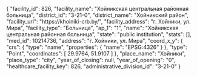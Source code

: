 {
    "facility_id": 826,
    "facility_name": "Хойникская центральная районная больница",
    "district_id": "3-21-0",
    "district_name": "Хойникский район",
    "facility_url": "https:\/\/khoiniki-crb.by\/",
    "facility_address": "г. Хойники, ул. Мира",
    "facility_type": "Больница",
    "ap_1": "1",
    "name": "Хойникская центральная районная больница",
    "state": "public institution",
    "stats": [],
    "med_id": 10214736,
    "address": "г. Хойники, ул. Мира",
    "coord_x_y": {
        "crs": {
            "type": "name",
            "properties": {
                "name": "EPSG:4326"
            }
        },
        "type": "Point",
        "coordinates": [
            29.9764,
            51.9107
        ]
    },
    "place_name": "Хойники",
    "place_type": "city",
    "year_of_closing": null,
    "year_of_opening": "0",
    "healthcare_facility_key": 826,
    "administrative_division_id": "3-21-0"
}